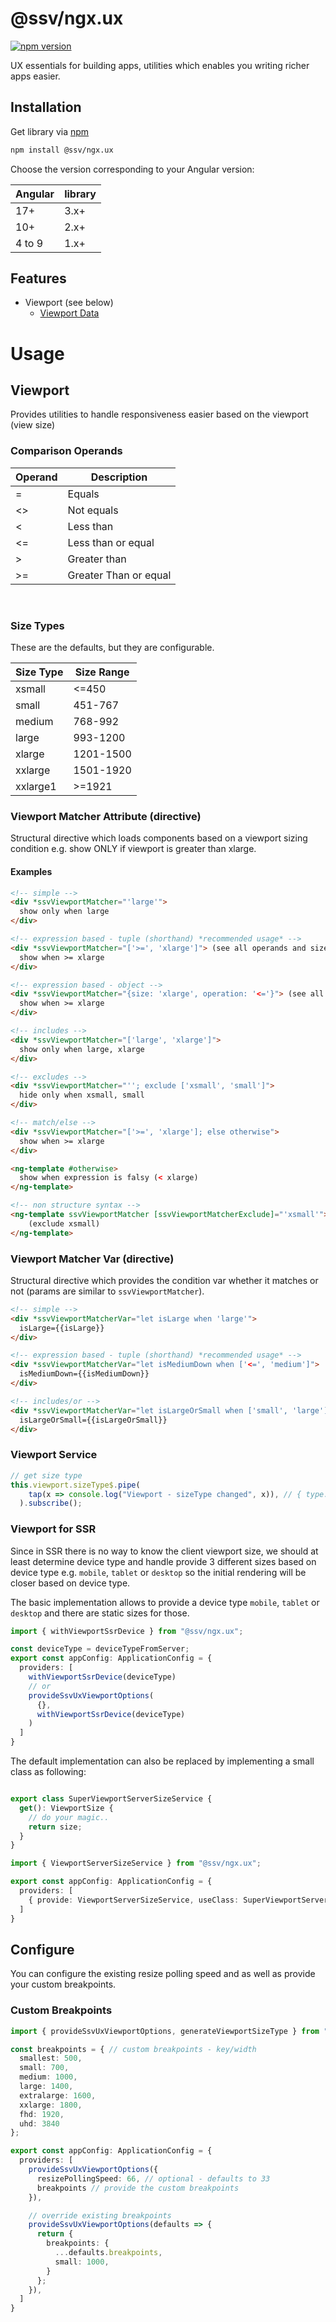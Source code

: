 [npm]: https://www.npmjs.com

# @ssv/ngx.ux
[![npm version](https://badge.fury.io/js/%40ssv%2Fngx.ux.svg)](https://badge.fury.io/js/%40ssv%2Fngx.ux)

UX essentials for building apps, utilities which enables you writing richer apps easier.

## Installation

Get library via [npm]

```bash
npm install @ssv/ngx.ux
```

Choose the version corresponding to your Angular version:

 | Angular | library |
 | ------- | ------- |
 | 17+     | 3.x+    |
 | 10+     | 2.x+    |
 | 4 to 9  | 1.x+    |


## Features
- Viewport (see below)
  - [Viewport Data](./src/viewport/viewport-data/README.md)

# Usage

## Viewport
Provides utilities to handle responsiveness easier based on the viewport (view size)

### Comparison Operands
| Operand | Description           |
| ------- | --------------------- |
| =       | Equals                |
| <>      | Not equals            |
| <       | Less than             |
| <=      | Less than or equal    |
| >       | Greater than          |
| >=      | Greater Than or equal |

<br>

### Size Types
These are the defaults, but they are configurable.

| Size Type | Size Range |
| --------- | ---------- |
| xsmall    | <=450      |
| small     | 451-767    |
| medium    | 768-992    |
| large     | 993-1200   |
| xlarge    | 1201-1500  |
| xxlarge   | 1501-1920  |
| xxlarge1  | >=1921     |


### Viewport Matcher Attribute (directive)
Structural directive which loads components based on a viewport sizing condition e.g. show ONLY if viewport is greater than xlarge.


#### Examples

```html
<!-- simple -->
<div *ssvViewportMatcher="'large'">
  show only when large
</div>

<!-- expression based - tuple (shorthand) *recommended usage* -->
<div *ssvViewportMatcher="['>=', 'xlarge']"> (see all operands and sizes)
  show when >= xlarge
</div>

<!-- expression based - object -->
<div *ssvViewportMatcher="{size: 'xlarge', operation: '<='}"> (see all operands and sizes)
  show when >= xlarge
</div>

<!-- includes -->
<div *ssvViewportMatcher="['large', 'xlarge']">
  show only when large, xlarge
</div>

<!-- excludes -->
<div *ssvViewportMatcher="''; exclude ['xsmall', 'small']">
  hide only when xsmall, small
</div>

<!-- match/else -->
<div *ssvViewportMatcher="['>=', 'xlarge']; else otherwise">
  show when >= xlarge
</div>

<ng-template #otherwise>
  show when expression is falsy (< xlarge)
</ng-template>

<!-- non structure syntax -->
<ng-template ssvViewportMatcher [ssvViewportMatcherExclude]="'xsmall'">
    (exclude xsmall)
</ng-template>
```

### Viewport Matcher Var (directive)
Structural directive which provides the condition var whether it matches or not (params are similar to `ssvViewportMatcher`).

```html
<!-- simple -->
<div *ssvViewportMatcherVar="let isLarge when 'large'">
  isLarge={{isLarge}}
</div>

<!-- expression based - tuple (shorthand) *recommended usage* -->
<div *ssvViewportMatcherVar="let isMediumDown when ['<=', 'medium']">
  isMediumDown={{isMediumDown}}
</div>

<!-- includes/or -->
<div *ssvViewportMatcherVar="let isLargeOrSmall when ['small', 'large']">
  isLargeOrSmall={{isLargeOrSmall}}
</div>
```

### Viewport Service

```ts
// get size type
this.viewport.sizeType$.pipe(
    tap(x => console.log("Viewport - sizeType changed", x)), // { type: 4, name: "xlarge", widthThreshold: 1500 }
  ).subscribe();
```

### Viewport for SSR
Since in SSR there is no way to know the client viewport size, we should at least determine device type and handle provide
3 different sizes based on device type e.g. `mobile`, `tablet` or `desktop` so the initial rendering will be closer based on device type.

The basic implementation allows to provide a device type `mobile`, `tablet` or `desktop` and there are static sizes for those.

```ts
import { withViewportSsrDevice } from "@ssv/ngx.ux";

const deviceType = deviceTypeFromServer;
export const appConfig: ApplicationConfig = {
  providers: [
    withViewportSsrDevice(deviceType)
    // or
    provideSsvUxViewportOptions(
      {},
      withViewportSsrDevice(deviceType)
    )
  ]
}
```

The default implementation can also be replaced by implementing a small class as following:

```ts

export class SuperViewportServerSizeService {
  get(): ViewportSize {
    // do your magic..
    return size;
  }
}

import { ViewportServerSizeService } from "@ssv/ngx.ux";

export const appConfig: ApplicationConfig = {
  providers: [
    { provide: ViewportServerSizeService, useClass: SuperViewportServerSizeService }
  ]
}
```


## Configure
You can configure the existing resize polling speed and as well as provide your custom breakpoints.

### Custom Breakpoints
```ts
import { provideSsvUxViewportOptions, generateViewportSizeType } from "@ssv/ngx.ux";

const breakpoints = { // custom breakpoints - key/width
  smallest: 500,
  small: 700,
  medium: 1000,
  large: 1400,
  extralarge: 1600,
  xxlarge: 1800,
  fhd: 1920,
  uhd: 3840
};

export const appConfig: ApplicationConfig = {
  providers: [
    provideSsvUxViewportOptions({
      resizePollingSpeed: 66, // optional - defaults to 33
      breakpoints // provide the custom breakpoints
    }),

    // override existing breakpoints
    provideSsvUxViewportOptions(defaults => {
      return {
        breakpoints: {
          ...defaults.breakpoints,
          small: 1000,
        }
      };
    }),
  ]
}



```
